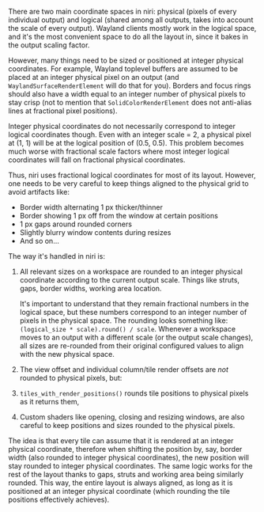 There are two main coordinate spaces in niri: physical (pixels of every individual output) and logical (shared among all outputs, takes into account the scale of every output).
Wayland clients mostly work in the logical space, and it's the most convenient space to do all the layout in, since it bakes in the output scaling factor.

However, many things need to be sized or positioned at integer physical coordinates.
For example, Wayland toplevel buffers are assumed to be placed at an integer physical pixel on an output (and `WaylandSurfaceRenderElement` will do that for you).
Borders and focus rings should also have a width equal to an integer number of physical pixels to stay crisp (not to mention that `SolidColorRenderElement` does not anti-alias lines at fractional pixel positions).

Integer physical coordinates do not necessarily correspond to integer logical coordinates though.
Even with an integer scale = 2, a physical pixel at (1, 1) will be at the logical position of (0.5, 0.5).
This problem becomes much worse with fractional scale factors where most integer logical coordinates will fall on fractional physical coordinates.

Thus, niri uses fractional logical coordinates for most of its layout.
However, one needs to be very careful to keep things aligned to the physical grid to avoid artifacts like:

*   Border width alternating 1 px thicker/thinner
*   Border showing 1 px off from the window at certain positions
*   1 px gaps around rounded corners
*   Slightly blurry window contents during resizes
*   And so on...

The way it's handled in niri is:

1.  All relevant sizes on a workspace are rounded to an integer physical coordinate according to the current output scale. Things like struts, gaps, border widths, working area location.

    It's important to understand that they remain fractional numbers in the logical space, but these numbers correspond to an integer number of pixels in the physical space.
    The rounding looks something like: `(logical_size * scale).round() / scale`.
    Whenever a workspace moves to an output with a different scale (or the output scale changes), all sizes are re-rounded from their original configured values to align with the new physical space.
2.  The view offset and individual column/tile render offsets are *not* rounded to physical pixels, but:
3.  `tiles_with_render_positions()` rounds tile positions to physical pixels as it returns them,
4.  Custom shaders like opening, closing and resizing windows, are also careful to keep positions and sizes rounded to the physical pixels.

The idea is that every tile can assume that it is rendered at an integer physical coordinate, therefore when shifting the position by, say, border width (also rounded to integer physical coordinates), the new position will stay rounded to integer physical coordinates.
The same logic works for the rest of the layout thanks to gaps, struts and working area being similarly rounded.
This way, the entire layout is always aligned, as long as it is positioned at an integer physical coordinate (which rounding the tile positions effectively achieves).
